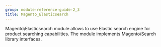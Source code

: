 ```yaml
---
group: module-reference-guide-2_3
title: Magento_Elasticsearch
---
```


Magento\Elasticsearch module allows to use Elastic search engine for product searching capabilities.
The module implements Magento\Search library interfaces.

